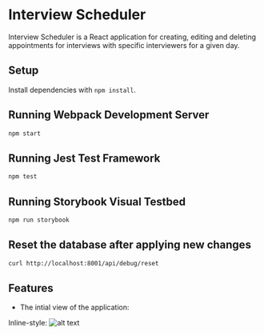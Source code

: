 # Interview Scheduler
Interview Scheduler is a React application for creating, editing and deleting appointments for interviews with specific interviewers for a given day.


## Setup

Install dependencies with `npm install`.

## Running Webpack Development Server

```sh
npm start
```

## Running Jest Test Framework

```sh
npm test
```

## Running Storybook Visual Testbed

```sh
npm run storybook
```
## Reset the database after applying new changes

```sh
curl http://localhost:8001/api/debug/reset
```

## Features
- The intial view of the application:


Inline-style: 
![alt text](https://github.com/pishili/scheduler/tree/master/images/1.png")


